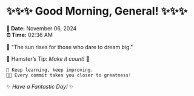 # ✨✨✨ Good Morning, General! ✨✨✨

**📅 Date:** November 06, 2024  
**⏰ Time:** 02:36 AM  

🌅 "The sun rises for those who dare to dream big."  

🐹 Hamster’s Tip: _Make it count!_ 💪  

```
🚀 Keep learning, keep improving.  
🧑‍💻 Every commit takes you closer to greatness!  
```

✨ *Have a Fantastic Day!* ✨  
